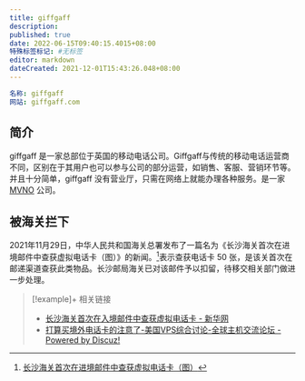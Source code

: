 ```yaml
---
title: giffgaff
description:
published: true
date: 2022-06-15T09:40:15.4015+08:00
特殊标签标记: #无标签
editor: markdown
dateCreated: 2021-12-01T15:43:26.048+08:00
---
```


```YAML
名称: giffgaff
网站: giffgaff.com
```

## 简介

giffgaff 是一家总部位于英国的移动电话公司。Giffgaff与传统的移动电话运营商不同，区别在于其用户也可以参与公司的部分运营，如销售、客服、营销环节等。并且十分简单，giffgaff 没有营业厅，只需在网络上就能办理各种服务。是一家 [MVNO](/anti-censorship/MVNO.md) 公司。

## 被海关拦下

2021年11月29日，中华人民共和国海关总署发布了一篇名为《长沙海关首次在进境邮件中查获虚拟电话卡（图）》的新闻。[^0243]表示查获电话卡 50 张，是该关首次在邮递渠道查获此类物品。长沙邮局海关已对该邮件予以扣留，待移交相关部门做进一步处理。

[^0243]: [长沙海关首次在进境邮件中查获虚拟电话卡（图）](http://www.customs.gov.cn/customs/xwfb34/302425/4024361/index.html)

> [!example]+ 相关链接
>
> +   [长沙海关首次在入境邮件中查获虚拟电话卡 - 新华网](https://web.archive.org/web/20211130032902/http://www.news.cn/2021-11/29/c_1128113086.htm)
> +   [打算买境外电话卡的注意了-美国VPS综合讨论-全球主机交流论坛 - Powered by Discuz!](https://web.archive.org/web/20211201073501/https://hostloc.com/thread-928954-1-1.html)
